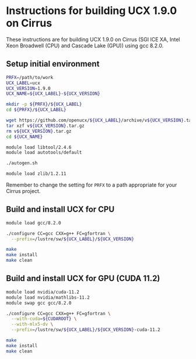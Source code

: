 Instructions for building UCX 1.9.0 on Cirrus
=============================================

These instructions are for building UCX 1.9.0 on Cirrus (SGI ICE XA, Intel Xeon Broadwell (CPU) and Cascade Lake (GPU)) using gcc 8.2.0.


Setup initial environment
-------------------------

```bash
PRFX=/path/to/work
UCX_LABEL=ucx
UCX_VERSION=1.9.0
UCX_NAME=${UCX_LABEL}-${UCX_VERSION}

mkdir -p ${PRFX}/${UCX_LABEL}
cd ${PRFX}/${UCX_LABEL}

wget https://github.com/openucx/${UCX_LABEL}/archive/v${UCX_VERSION}.tar.gz
tar xzf v${UCX_VERSION}.tar.gz
rm v${UCX_VERSION}.tar.gz
cd ${UCX_NAME}

module load libtool/2.4.6
module load autotools/default

./autogen.sh

module load zlib/1.2.11
```

Remember to change the setting for `PRFX` to a path appropriate for your Cirrus project.


Build and install UCX for CPU
-----------------------------

```bash
module load gcc/8.2.0

./configure CC=gcc CXX=g++ FC=gfortran \
  --prefix=/lustre/sw/${UCX_LABEL}/${UCX_VERSION}

make
make install
make clean
```


Build and install UCX for GPU (CUDA 11.2)
-----------------------------------------

```bash
module load nvidia/cuda-11.2
module load nvidia/mathlibs-11.2
module swap gcc gcc/8.2.0

./configure CC=gcc CXX=g++ FC=gfortran \
  --with-cuda=${CUDAROOT} \
  --with-mlx5-dv \
  --prefix=/lustre/sw/${UCX_LABEL}/${UCX_VERSION}-cuda-11.2

make
make install
make clean
```